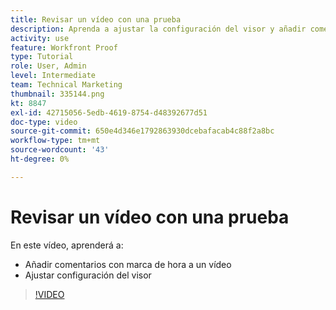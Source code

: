 ```yaml
---
title: Revisar un vídeo con una prueba
description: Aprenda a ajustar la configuración del visor y añadir comentarios con marca de hora a un vídeo mediante las pruebas de [!DNL  Workfront].
activity: use
feature: Workfront Proof
type: Tutorial
role: User, Admin
level: Intermediate
team: Technical Marketing
thumbnail: 335144.png
kt: 8847
exl-id: 42715056-5edb-4619-8754-d48392677d51
doc-type: video
source-git-commit: 650e4d346e1792863930dcebafacab4c88f2a8bc
workflow-type: tm+mt
source-wordcount: '43'
ht-degree: 0%

---
```


# Revisar un vídeo con una prueba

En este vídeo, aprenderá a:

* Añadir comentarios con marca de hora a un vídeo
* Ajustar configuración del visor

>[!VIDEO](https://video.tv.adobe.com/v/335144/?quality=12&learn=on)

<!--
## Learn more
* Review a video proof
-->
